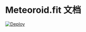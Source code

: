 # Meteoroid.fit 文档

[![Deploy](https://github.com/quan787/blog_meteoroid_fit/actions/workflows/deploy.yml/badge.svg)](https://github.com/quan787/blog_meteoroid_fit/actions/workflows/deploy.yml)

